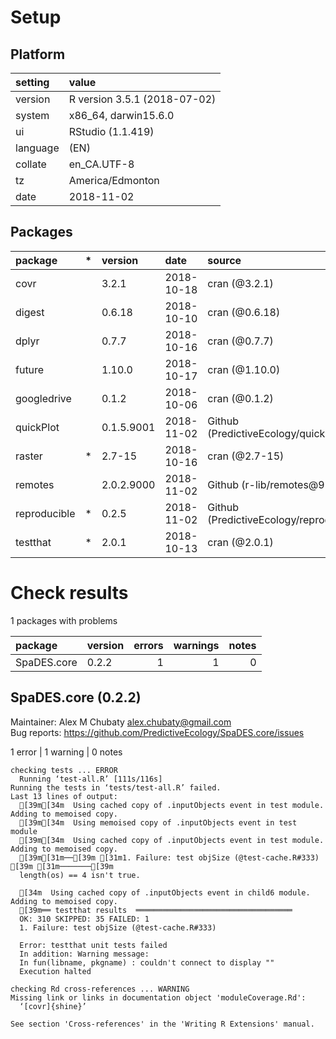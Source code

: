 # Setup

## Platform

|setting  |value                        |
|:--------|:----------------------------|
|version  |R version 3.5.1 (2018-07-02) |
|system   |x86_64, darwin15.6.0         |
|ui       |RStudio (1.1.419)            |
|language |(EN)                         |
|collate  |en_CA.UTF-8                  |
|tz       |America/Edmonton             |
|date     |2018-11-02                   |

## Packages

|package      |*  |version    |date       |source                                          |
|:------------|:--|:----------|:----------|:-----------------------------------------------|
|covr         |   |3.2.1      |2018-10-18 |cran (@3.2.1)                                   |
|digest       |   |0.6.18     |2018-10-10 |cran (@0.6.18)                                  |
|dplyr        |   |0.7.7      |2018-10-16 |cran (@0.7.7)                                   |
|future       |   |1.10.0     |2018-10-17 |cran (@1.10.0)                                  |
|googledrive  |   |0.1.2      |2018-10-06 |cran (@0.1.2)                                   |
|quickPlot    |   |0.1.5.9001 |2018-11-02 |Github (PredictiveEcology/quickPlot@1c701e1)    |
|raster       |*  |2.7-15     |2018-10-16 |cran (@2.7-15)                                  |
|remotes      |   |2.0.2.9000 |2018-11-02 |Github (r-lib/remotes@95130c6)                  |
|reproducible |*  |0.2.5      |2018-11-02 |Github (PredictiveEcology/reproducible@0a1b362) |
|testthat     |*  |2.0.1      |2018-10-13 |cran (@2.0.1)                                   |

# Check results

1 packages with problems

|package     |version | errors| warnings| notes|
|:-----------|:-------|------:|--------:|-----:|
|SpaDES.core |0.2.2   |      1|        1|     0|

## SpaDES.core (0.2.2)
Maintainer: Alex M Chubaty <alex.chubaty@gmail.com>  
Bug reports: https://github.com/PredictiveEcology/SpaDES.core/issues

1 error  | 1 warning  | 0 notes

```
checking tests ... ERROR
  Running ‘test-all.R’ [111s/116s]
Running the tests in ‘tests/test-all.R’ failed.
Last 13 lines of output:
  [39m[34m  Using cached copy of .inputObjects event in test module. Adding to memoised copy.
  [39m[34m  Using memoised copy of .inputObjects event in test module
  [39m[34m  Using cached copy of .inputObjects event in test module. Adding to memoised copy.
  [39m[31m──[39m [31m1. Failure: test objSize (@test-cache.R#333) [39m [31m───────[39m
  length(os) == 4 isn't true.
  
  [34m  Using cached copy of .inputObjects event in child6 module. Adding to memoised copy.
  [39m══ testthat results  ═══════════════════════════════════
  OK: 310 SKIPPED: 35 FAILED: 1
  1. Failure: test objSize (@test-cache.R#333) 
  
  Error: testthat unit tests failed
  In addition: Warning message:
  In fun(libname, pkgname) : couldn't connect to display ""
  Execution halted

checking Rd cross-references ... WARNING
Missing link or links in documentation object 'moduleCoverage.Rd':
  ‘[covr]{shine}’

See section 'Cross-references' in the 'Writing R Extensions' manual.

```

